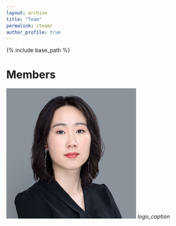```yaml
---
layout: archive
title: "Team"
permalink: /team/
author_profile: true
---
```


{% include base_path %}

Members
======

<!--   <img src="/images/chen.png" width="150">  -->

![Chen Qin](/images/chen.png "Chen Qin")
*logo_caption*

